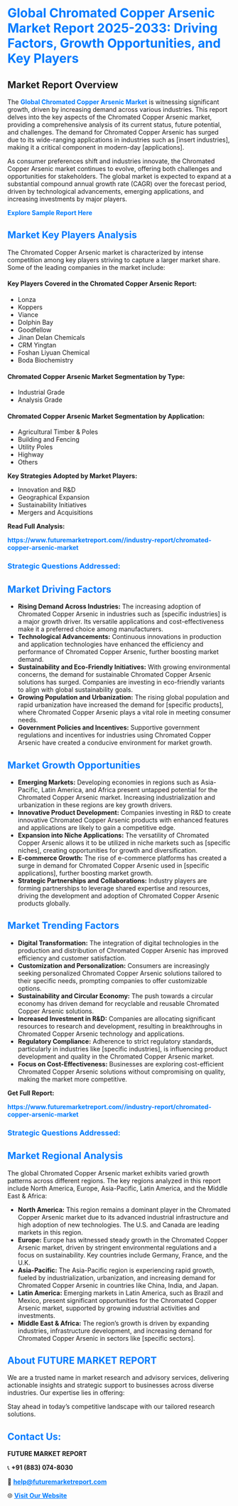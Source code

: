 <h1 style="color: #007BFF;">Global Chromated Copper Arsenic Market Report 2025-2033: Driving Factors, Growth Opportunities, and Key Players</h1>

<section id="overview">
<h2>Market Report Overview</h2>
<p>The <a href="https://www.futuremarketreport.com//industry-report/chromated-copper-arsenic-market" style="color: #007BFF; text-decoration: none;"><strong>Global Chromated Copper Arsenic Market</strong></a> is witnessing significant growth, driven by increasing demand across various industries. This report delves into the key aspects of the Chromated Copper Arsenic market, providing a comprehensive analysis of its current status, future potential, and challenges. The demand for Chromated Copper Arsenic has surged due to its wide-ranging applications in industries such as [insert industries], making it a critical component in modern-day [applications].</p>
<p>As consumer preferences shift and industries innovate, the Chromated Copper Arsenic market continues to evolve, offering both challenges and opportunities for stakeholders. The global market is expected to expand at a substantial compound annual growth rate (CAGR) over the forecast period, driven by technological advancements, emerging applications, and increasing investments by major players.</p>
</section>

<section id="overview">
<p><a href="https://www.futuremarketreport.com//request-sample/reportId=85313" style="color: #007BFF; text-decoration: none;"><strong>Explore Sample Report Here</strong></a></p>
</section>

<section id="key-players">
<h2 style="color: #007BFF;">Market Key Players Analysis</h2>
<p>The Chromated Copper Arsenic market is characterized by intense competition among key players striving to capture a larger market share. Some of the leading companies in the market include:</p>
<h4>Key Players Covered in the Chromated Copper Arsenic Report:</h4>
<ul><li>Lonza</li><li>Koppers</li><li>Viance</li><li>Dolphin Bay</li><li>Goodfellow</li><li>Jinan Delan Chemicals</li><li>CRM Yingtan</li><li>Foshan Liyuan Chemical</li><li>Boda Biochemistry</li></ul>
<h4>Chromated Copper Arsenic Market Segmentation by Type:</h4>
<ul><li>Industrial Grade</li><li>Analysis Grade</li></ul>

<h4>Chromated Copper Arsenic Market Segmentation by Application:</h4>
<ul><li>Agricultural Timber &amp; Poles</li><li>Building and Fencing</li><li>Utility Poles</li><li>Highway</li><li>Others</li></ul>
<p><strong>Key Strategies Adopted by Market Players:</strong></p>
<ul>
<li>Innovation and R&D</li>
<li>Geographical Expansion</li>
<li>Sustainability Initiatives</li>
<li>Mergers and Acquisitions</li>
</ul>
</section>

<section>
<p><strong>Read Full Analysis: </strong></p><a href="https://www.futuremarketreport.com//industry-report/chromated-copper-arsenic-market" style="color: #007BFF; text-decoration: none;"><strong>https://www.futuremarketreport.com//industry-report/chromated-copper-arsenic-market</strong></a>
<h3 style="color: #007BFF;">Strategic Questions Addressed:</h3>
</section>

<section id="driving-factors">
<h2 style="color: #007BFF;">Market Driving Factors</h2>
<ul>
<li><strong>Rising Demand Across Industries:</strong> The increasing adoption of Chromated Copper Arsenic in industries such as [specific industries] is a major growth driver. Its versatile applications and cost-effectiveness make it a preferred choice among manufacturers.</li>
<li><strong>Technological Advancements:</strong> Continuous innovations in production and application technologies have enhanced the efficiency and performance of Chromated Copper Arsenic, further boosting market demand.</li>
<li><strong>Sustainability and Eco-Friendly Initiatives:</strong> With growing environmental concerns, the demand for sustainable Chromated Copper Arsenic solutions has surged. Companies are investing in eco-friendly variants to align with global sustainability goals.</li>
<li><strong>Growing Population and Urbanization:</strong> The rising global population and rapid urbanization have increased the demand for [specific products], where Chromated Copper Arsenic plays a vital role in meeting consumer needs.</li>
<li><strong>Government Policies and Incentives:</strong> Supportive government regulations and incentives for industries using Chromated Copper Arsenic have created a conducive environment for market growth.</li>
</ul>
</section>

<section id="growth-opportunities">
<h2 style="color: #007BFF;">Market Growth Opportunities</h2>
<ul>
<li><strong>Emerging Markets:</strong> Developing economies in regions such as Asia-Pacific, Latin America, and Africa present untapped potential for the Chromated Copper Arsenic market. Increasing industrialization and urbanization in these regions are key growth drivers.</li>
<li><strong>Innovative Product Development:</strong> Companies investing in R&D to create innovative Chromated Copper Arsenic products with enhanced features and applications are likely to gain a competitive edge.</li>
<li><strong>Expansion into Niche Applications:</strong> The versatility of Chromated Copper Arsenic allows it to be utilized in niche markets such as [specific niches], creating opportunities for growth and diversification.</li>
<li><strong>E-commerce Growth:</strong> The rise of e-commerce platforms has created a surge in demand for Chromated Copper Arsenic used in [specific applications], further boosting market growth.</li>
<li><strong>Strategic Partnerships and Collaborations:</strong> Industry players are forming partnerships to leverage shared expertise and resources, driving the development and adoption of Chromated Copper Arsenic products globally.</li>
</ul>
</section>

<section id="trending-factors">
<h2 style="color: #007BFF;">Market Trending Factors</h2>
<ul>
<li><strong>Digital Transformation:</strong> The integration of digital technologies in the production and distribution of Chromated Copper Arsenic has improved efficiency and customer satisfaction.</li>
<li><strong>Customization and Personalization:</strong> Consumers are increasingly seeking personalized Chromated Copper Arsenic solutions tailored to their specific needs, prompting companies to offer customizable options.</li>
<li><strong>Sustainability and Circular Economy:</strong> The push towards a circular economy has driven demand for recyclable and reusable Chromated Copper Arsenic solutions.</li>
<li><strong>Increased Investment in R&D:</strong> Companies are allocating significant resources to research and development, resulting in breakthroughs in Chromated Copper Arsenic technology and applications.</li>
<li><strong>Regulatory Compliance:</strong> Adherence to strict regulatory standards, particularly in industries like [specific industries], is influencing product development and quality in the Chromated Copper Arsenic market.</li>
<li><strong>Focus on Cost-Effectiveness:</strong> Businesses are exploring cost-efficient Chromated Copper Arsenic solutions without compromising on quality, making the market more competitive.</li>
</ul>
</section>

<section>
<p><strong>Get Full Report: </strong></p><a href="https://www.futuremarketreport.com//industry-report/chromated-copper-arsenic-market" style="color: #007BFF; text-decoration: none;"><strong>https://www.futuremarketreport.com//industry-report/chromated-copper-arsenic-market</strong></a>
<h3 style="color: #007BFF;">Strategic Questions Addressed:</h3>
</section>


<section id="regional-analysis">
<h2 style="color: #007BFF;">Market Regional Analysis</h2>
<p>The global Chromated Copper Arsenic market exhibits varied growth patterns across different regions. The key regions analyzed in this report include North America, Europe, Asia-Pacific, Latin America, and the Middle East & Africa:</p>
<ul>
<li><strong>North America:</strong> This region remains a dominant player in the Chromated Copper Arsenic market due to its advanced industrial infrastructure and high adoption of new technologies. The U.S. and Canada are leading markets in this region.</li>
<li><strong>Europe:</strong> Europe has witnessed steady growth in the Chromated Copper Arsenic market, driven by stringent environmental regulations and a focus on sustainability. Key countries include Germany, France, and the U.K.</li>
<li><strong>Asia-Pacific:</strong> The Asia-Pacific region is experiencing rapid growth, fueled by industrialization, urbanization, and increasing demand for Chromated Copper Arsenic in countries like China, India, and Japan.</li>
<li><strong>Latin America:</strong> Emerging markets in Latin America, such as Brazil and Mexico, present significant opportunities for the Chromated Copper Arsenic market, supported by growing industrial activities and investments.</li>
<li><strong>Middle East & Africa:</strong> The region’s growth is driven by expanding industries, infrastructure development, and increasing demand for Chromated Copper Arsenic in sectors like [specific sectors].</li>
</ul>
</section>

<footer>
<h2 style="color: #007BFF;">About FUTURE MARKET REPORT</h2>
<p>We are a trusted name in market research and advisory services, delivering actionable insights and strategic support to businesses across diverse industries. Our expertise lies in offering:</p>

<p>Stay ahead in today’s competitive landscape with our tailored research solutions.</p>

<h2 style="color: #007BFF;">Contact Us:</h2>
<p><strong>FUTURE MARKET REPORT</strong></p>
<p>📞 <strong>+91 (883) 074-8030</strong></p>
<p>📧 <strong><a href="mailto:help@futuremarketreport.com" style="color: #007BFF;">help@futuremarketreport.com</a></strong></p>
<p>🌐 <strong><a href="https://www.futuremarketreport.com/" style="color: #007BFF;">Visit Our Website</a></strong></p>
</footer>